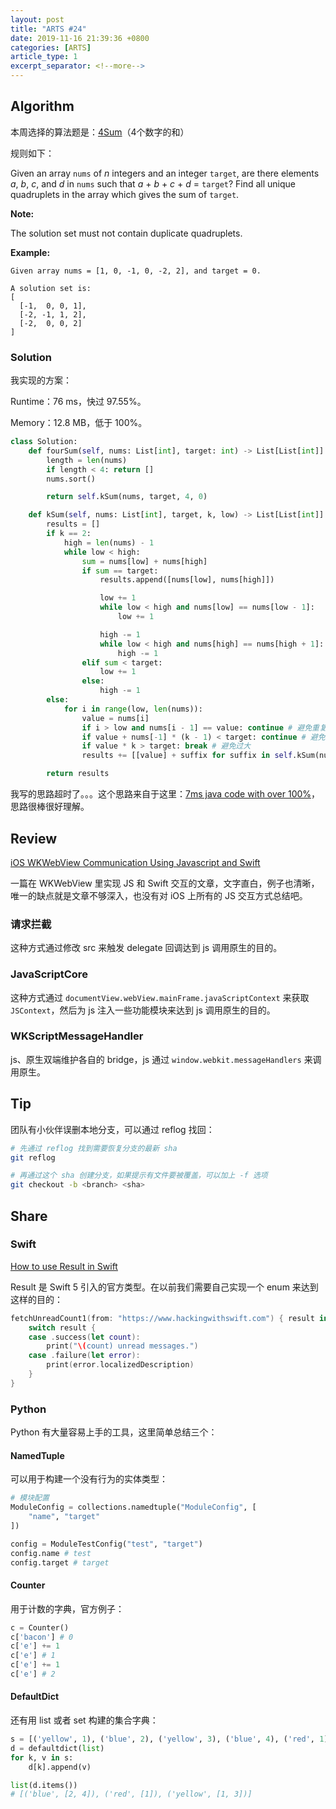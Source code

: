```yaml
---
layout: post
title: "ARTS #24"
date: 2019-11-16 21:39:36 +0800
categories: [ARTS]
article_type: 1
excerpt_separator: <!--more-->
---
```



## Algorithm

本周选择的算法题是：[4Sum](<https://leetcode.com/problems/4sum/>)（4个数字的和）

<!--more-->

规则如下：

Given an array `nums` of *n* integers and an integer `target`, are there elements *a*, *b*, *c*, and *d* in `nums` such that *a* + *b* + *c* + *d* = `target`? Find all unique quadruplets in the array which gives the sum of `target`.

**Note:**

The solution set must not contain duplicate quadruplets.

**Example:**

```
Given array nums = [1, 0, -1, 0, -2, 2], and target = 0.

A solution set is:
[
  [-1,  0, 0, 1],
  [-2, -1, 1, 2],
  [-2,  0, 0, 2]
]
```

### Solution

我实现的方案：

Runtime：76 ms，快过 97.55%。

Memory：12.8 MB，低于 100%。

```python
class Solution:
    def fourSum(self, nums: List[int], target: int) -> List[List[int]]:
        length = len(nums)
        if length < 4: return []
        nums.sort()

        return self.kSum(nums, target, 4, 0)

    def kSum(self, nums: List[int], target, k, low) -> List[List[int]]:
        results = []
        if k == 2:
            high = len(nums) - 1
            while low < high:
                sum = nums[low] + nums[high]
                if sum == target:
                    results.append([nums[low], nums[high]])

                    low += 1
                    while low < high and nums[low] == nums[low - 1]:
                        low += 1

                    high -= 1
                    while low < high and nums[high] == nums[high + 1]:
                        high -= 1
                elif sum < target:
                    low += 1
                else:
                    high -= 1
        else:
            for i in range(low, len(nums)):
                value = nums[i]
                if i > low and nums[i - 1] == value: continue # 避免重复
                if value + nums[-1] * (k - 1) < target: continue # 避免过小
                if value * k > target: break # 避免过大
                results += [[value] + suffix for suffix in self.kSum(nums, target - value, k - 1, i + 1)]

        return results
```

我写的思路超时了。。。这个思路来自于这里：[7ms java code with over 100%](https://leetcode.com/problems/4sum/discuss/8547/7ms-java-code-win-over-100)，思路很棒很好理解。




## Review

[iOS WKWebView Communication Using Javascript and Swift](https://medium.com/john-lewis-software-engineering/ios-wkwebview-communication-using-javascript-and-swift-ee077e0127eb)

一篇在 WKWebView 里实现 JS 和 Swift 交互的文章，文字直白，例子也清晰，唯一的缺点就是文章不够深入，也没有对 iOS 上所有的 JS 交互方式总结吧。

### 请求拦截

这种方式通过修改 src 来触发 delegate 回调达到 js 调用原生的目的。

### JavaScriptCore

这种方式通过 `documentView.webView.mainFrame.javaScriptContext` 来获取 `JSContext`，然后为 js 注入一些功能模块来达到 js 调用原生的目的。

### WKScriptMessageHandler

js、原生双端维护各自的 bridge，js 通过 `window.webkit.messageHandlers` 来调用原生。



## Tip

团队有小伙伴误删本地分支，可以通过 reflog 找回：

```bash
# 先通过 reflog 找到需要恢复分支的最新 sha
git reflog

# 再通过这个 sha 创建分支，如果提示有文件要被覆盖，可以加上 -f 选项
git checkout -b <branch> <sha>
```



## Share

### Swift

[How to use Result in Swift](https://www.hackingwithswift.com/articles/161/how-to-use-result-in-swift)

Result 是 Swift 5 引入的官方类型。在以前我们需要自己实现一个 enum 来达到这样的目的：

```swift
fetchUnreadCount1(from: "https://www.hackingwithswift.com") { result in
    switch result {
    case .success(let count):
        print("\(count) unread messages.")
    case .failure(let error):
        print(error.localizedDescription)
    }
}
```

### Python

Python 有大量容易上手的工具，这里简单总结三个：

#### NamedTuple

可以用于构建一个没有行为的实体类型：

```python
# 模块配置
ModuleConfig = collections.namedtuple("ModuleConfig", [
    "name", "target"
])

config = ModuleTestConfig("test", "target")
config.name # test
config.target # target
```

#### Counter

用于计数的字典，官方例子：

```python
c = Counter()
c['bacon'] # 0
c['e'] += 1
c['e'] # 1
c['e'] += 1
c['e'] # 2
```

#### DefaultDict

还有用 list 或者 set 构建的集合字典：

```python
s = [('yellow', 1), ('blue', 2), ('yellow', 3), ('blue', 4), ('red', 1)]
d = defaultdict(list)
for k, v in s:
    d[k].append(v)

list(d.items())
# [('blue', [2, 4]), ('red', [1]), ('yellow', [1, 3])]
```
